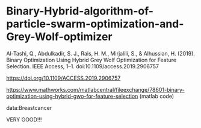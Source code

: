 # Binary-Hybrid-algorithm-of-particle-swarm-optimization-and-Grey-Wolf-optimizer
Al-Tashi, Q., Abdulkadir, S. J., Rais, H. M., Mirjalili, S., &amp; Alhussian, H. (2019). Binary Optimization Using Hybrid Grey Wolf Optimization for Feature Selection. IEEE Access, 1–1. doi:10.1109/access.2019.2906757 


https://doi.org/10.1109/ACCESS.2019.2906757

https://www.mathworks.com/matlabcentral/fileexchange/78601-binary-optimization-using-hybrid-gwo-for-feature-selection (matlab code)

data:Breastcancer

VERY GOOD!!!
